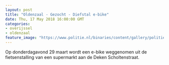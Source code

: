 ```yaml
---
layout: post
title: "Oldenzaal - Gezocht - Diefstal e-bike"
date: Thu, 17 May 2018 16:00:00 GMT
categories: 
- overijssel 
- oldenzaal 
feature_image: "https://www.politie.nl/binaries/content/gallery/politie/gezocht/verdachten/2018/mei/02-on/2018141386-1.jpg"
---
```


Op donderdagavond 29 maart wordt een e-bike weggenomen uit de fietsenstalling van een supermarkt aan de Deken Scholtenstraat.

